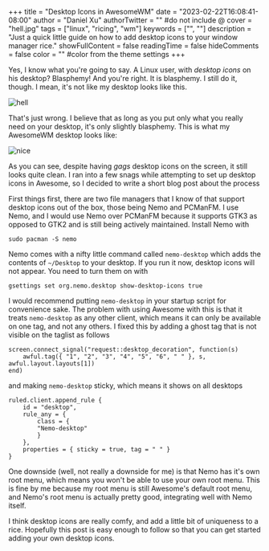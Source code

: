 +++
title = "Desktop Icons in AwesomeWM"
date = "2023-02-22T16:08:41-08:00"
author = "Daniel Xu"
authorTwitter = "" #do not include @
cover = "hell.jpg"
tags = ["linux", "ricing", "wm"]
keywords = ["", ""]
description = "Just a quick little guide on how to add desktop icons to your window manager rice."
showFullContent = false
readingTime = false
hideComments = false
color = "" #color from the theme settings
+++

Yes, I know what you're going to say. A Linux user, with *desktop icons* on his desktop? Blasphemy! And you're right. It is blasphemy. I still do it, though. I mean, it's not like my desktop looks like this.

![hell](/hell.jpg "Hell.")

That's just wrong. I believe that as long as you put only what you really need on your desktop, it's only slightly blasphemy. This is what my AwesomeWM desktop looks like:

![nice](/nice.png "Heaven.")

As you can see, despite having *gags* desktop icons on the screen, it still looks quite clean. I ran into a few snags while attempting to set up desktop icons in Awesome, so I decided to write a short blog post about the process

First things first, there are two file managers that I know of that support desktop icons out of the box, those being Nemo and PCManFM. I use Nemo, and I would use Nemo over PCManFM because it supports GTK3 as opposed to GTK2 and is still being actively maintained. Install Nemo with 
```
sudo pacman -S nemo
```

Nemo comes with a nifty little command called `nemo-desktop` which adds the contents of `~/Desktop` to your desktop. If you run it now, desktop icons will not appear. You need to turn them on with 
```
gsettings set org.nemo.desktop show-desktop-icons true
```

I would recommend putting `nemo-desktop` in your startup script for convenience sake. The problem with using Awesome with this is that it treats `nemo-desktop` as any other client, which means it can only be available on one tag, and not any others. I fixed this by adding a ghost tag that is not visible on the taglist as follows
```
screen.connect_signal("request::desktop_decoration", function(s)
	awful.tag({ "1", "2", "3", "4", "5", "6", " " }, s, awful.layout.layouts[1])
end)
```

and making `nemo-desktop` sticky, which means it shows on all desktops
```
ruled.client.append_rule {
    id = "desktop",
    rule_any = {
        class = {
        "Nemo-desktop"
        }
    },
    properties = { sticky = true, tag = " " }
}
```

One downside (well, not really a downside for me) is that Nemo has it's own root menu, which means you won't be able to use your own root menu. This is fine by me because my root menu is still Awesome's default root menu, and Nemo's root menu is actually pretty good, integrating well with Nemo itself.

I think desktop icons are really comfy, and add a little bit of uniqueness to a rice. Hopefully this post is easy enough to follow so that you can get started adding your own desktop icons.
